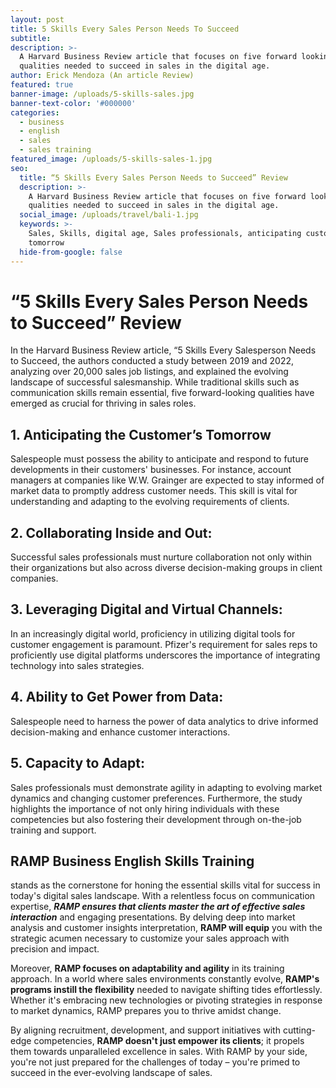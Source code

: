 ```yaml
---
layout: post
title: 5 Skills Every Sales Person Needs To Succeed
subtitle:
description: >-
  A Harvard Business Review article that focuses on five forward looking
  qualities needed to succeed in sales in the digital age.
author: Erick Mendoza (An article Review)
featured: true
banner-image: /uploads/5-skills-sales.jpg
banner-text-color: '#000000'
categories:
  - business
  - english
  - sales
  - sales training
featured_image: /uploads/5-skills-sales-1.jpg
seo:
  title: “5 Skills Every Sales Person Needs to Succeed” Review
  description: >-
    A Harvard Business Review article that focuses on five forward looking
    qualities needed to succeed in sales in the digital age.
  social_image: /uploads/travel/bali-1.jpg
  keywords: >-
    Sales, Skills, digital age, Sales professionals, anticipating customer's
    tomorrow
  hide-from-google: false
---
```

# “5 Skills Every Sales Person Needs to Succeed” Review

In the Harvard Business Review article, “5 Skills Every Salesperson Needs to Succeed, the authors conducted a study between 2019 and 2022, analyzing over 20,000 sales job listings, and explained the evolving landscape of successful salesmanship. While traditional skills such as communication skills remain essential, five forward-looking qualities have emerged as crucial for thriving in sales roles.

## 1\. Anticipating the Customer’s Tomorrow

Salespeople must possess the ability to anticipate and respond to future developments in their customers' businesses. For instance, account managers at companies like W.W. Grainger are expected to stay informed of market data to promptly address customer needs. This skill is vital for understanding and adapting to the evolving requirements of clients.

## 2\. Collaborating Inside and Out:

Successful sales professionals must nurture collaboration not only within their organizations but also across diverse decision-making groups in client companies.

## 3\. Leveraging Digital and Virtual Channels:

In an increasingly digital world, proficiency in utilizing digital tools for customer engagement is paramount. Pfizer's requirement for sales reps to proficiently use digital platforms underscores the importance of integrating technology into sales strategies.

## 4\. Ability to Get Power from Data:

Salespeople need to harness the power of data analytics to drive informed decision-making and enhance customer interactions.

## 5\. Capacity to Adapt:

Sales professionals must demonstrate agility in adapting to evolving market dynamics and changing customer preferences. Furthermore, the study highlights the importance of not only hiring individuals with these competencies but also fostering their development through on-the-job training and support.

## RAMP Business English Skills Training

stands as the cornerstone for honing the essential skills vital for success in today's digital sales landscape. With a relentless focus on communication expertise, ***RAMP ensures that clients master the art of effective sales interaction*** and engaging presentations. By delving deep into market analysis and customer insights interpretation, **RAMP will equip** you with the strategic acumen necessary to customize your sales approach with precision and impact.

Moreover, **RAMP focuses on adaptability and agility** in its training approach. In a world where sales environments constantly evolve, **RAMP's programs instill the flexibility** needed to navigate shifting tides effortlessly. Whether it's embracing new technologies or pivoting strategies in response to market dynamics, RAMP prepares you to thrive amidst change.

By aligning recruitment, development, and support initiatives with cutting-edge competencies, **RAMP doesn't just empower its clients**; it propels them towards unparalleled excellence in sales. With RAMP by your side, you're not just prepared for the challenges of today – you're primed to succeed in the ever-evolving landscape of sales.